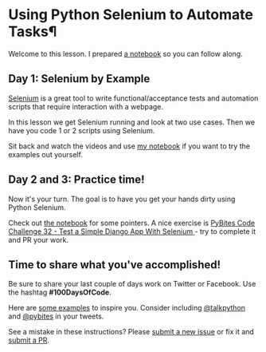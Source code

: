 # Using Python Selenium to Automate Tasks¶

Welcome to this lesson. I prepared [a notebook](https://github.com/talkpython/100daysofcode-with-python-course/blob/master/days/73-75-selenium/python-selenium.ipynb) so you can follow along.

## Day 1: Selenium by Example

[Selenium](https://selenium-python.readthedocs.io) is a great tool to write functional/acceptance tests and automation scripts that require interaction with a webpage.

In this lesson we get Selenium running and look at two use cases. Then we have you code 1 or 2 scripts using Selenium.

Sit back and watch the videos and use [my notebook](https://github.com/talkpython/100daysofcode-with-python-course/blob/master/days/73-75-selenium/python-selenium.ipynb) if you want to try the examples out yourself.

## Day 2 and 3: Practice time!

Now it's your turn. The goal is to have you get your hands dirty using Python Selenium. 

Check out [the notebook](https://github.com/talkpython/100daysofcode-with-python-course/blob/master/days/73-75-selenium/python-selenium.ipynb) for some pointers. A nice exercise is [PyBites Code Challenge 32 - Test a Simple Django App With Selenium ](https://codechalleng.es/challenges/32/) - try to complete it and PR your work.

## Time to share what you've accomplished!

Be sure to share your last couple of days work on Twitter or Facebook. Use the hashtag **#100DaysOfCode**.

Here are [some examples](https://twitter.com/search?q=%23100DaysOfCode) to inspire you. Consider including [@talkpython](https://twitter.com/talkpython) and [@pybites](https://twitter.com/pybites) in your tweets.

See a mistake in these instructions? Please [submit a new issue](https://github.com/talkpython/100daysofcode-with-python-course/issues) or fix it and [submit a PR](https://github.com/talkpython/100daysofcode-with-python-course/pulls).
